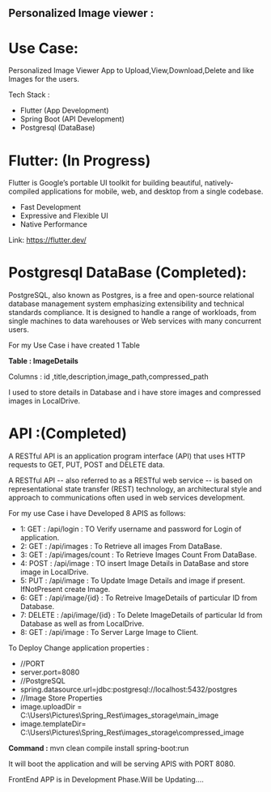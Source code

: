 ## Personalized Image viewer :

# Use Case:
Personalized Image Viewer App to Upload,View,Download,Delete and like Images for the users.

Tech Stack : 
- Flutter (App Development)
- Spring Boot (API Development)
- Postgresql (DataBase)


# Flutter: (In Progress)
Flutter is Google’s portable UI toolkit for building beautiful, natively-compiled applications for mobile, web, and desktop from a single codebase.
- Fast Development
- Expressive and Flexible UI
- Native Performance

Link: https://flutter.dev/


# Postgresql DataBase (Completed):
PostgreSQL, also known as Postgres, is a free and open-source relational database management system emphasizing extensibility and technical standards compliance. It is designed to handle a range of workloads, from single machines to data warehouses or Web services with many concurrent users.

For my Use Case i have created 1 Table

**Table : ImageDetails**

Columns : id ,title,description,image_path,compressed_path

I used to store details in Database and i have store images and compressed images in LocalDrive. 


# API :(Completed)
A RESTful API is an application program interface (API) that uses HTTP requests to GET, PUT, POST and DELETE data.

A RESTful API -- also referred to as a RESTful web service -- is based on representational state transfer (REST) technology, an architectural style and approach to communications often used in web services development.

For my use Case i have Developed 8 APIS as follows:

- 1: GET : /api/login : TO Verify username and password for Login of application.
- 2: GET : /api/images : To Retrieve all images From DataBase.
- 3: GET : /api/images/count : To Retrieve Images Count From DataBase.
- 4: POST : /api/image : TO insert Image Details in DataBase and store image in LocalDrive.
- 5: PUT : /api/image : To Update Image Details and image if present. IfNotPresent create Image.
- 6: GET : /api/image/{id} : To Retreive ImageDetails of particular ID from Database.
- 7: DELETE : /api/image/{id} : To Delete ImageDetails of particular Id from Database as well as from LocalDrive.
- 8: GET : /api/image : To Server Large Image to Client.

To Deploy Change application properties :

- //PORT
- server.port=8080
- //PostgreSQL
- spring.datasource.url=jdbc:postgresql://localhost:5432/postgres
- //Image Store Properties
- image.uploadDir = C:\\Users\\Pictures\\Spring_Rest\\images_storage\\main_image
- image.templateDir= C:\\Users\\Pictures\\Spring_Rest\\images_storage\\compressed_image


**Command :** mvn clean compile install spring-boot:run

It will boot the application and will be serving APIS with PORT 8080.

FrontEnd APP is in Development Phase.Will be Updating....
